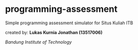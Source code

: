 # programming-assessment

Simple programming assessment simulator for Situs Kuliah ITB

created by: **Lukas Kurnia Jonathan (13517006)**

_Bandung Institute of Technology_
